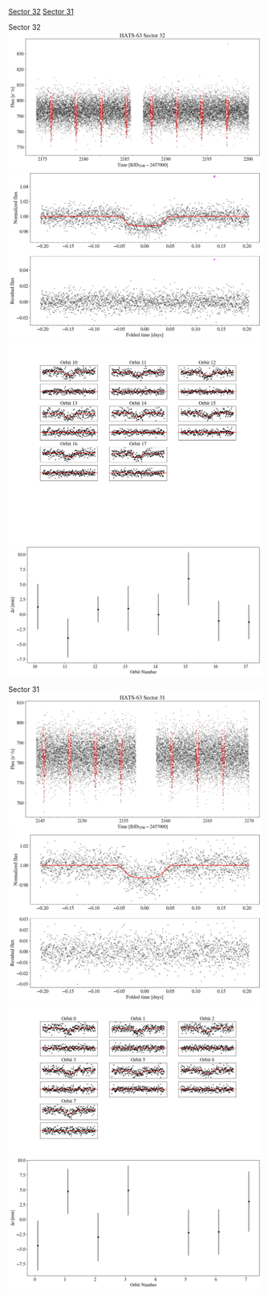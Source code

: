 [Sector 32](#sector32)
[Sector 31](#sector31)

<a name = "sector32"></a>
Sector 32
![alt text](/tt/HATS-63_Sector_32/HATS-63_Sector_32_a_TimeSeries.png)
![alt text](/tt/HATS-63_Sector_32/HATS-63_Sector_32_b_FoldedLightCurve.png)
![alt text](/tt/HATS-63_Sector_32/HATS-63_Sector_32_b_IndividualTransitsWithFit.png)
![alt text](/tt/HATS-63_Sector_32/HATS-63_Sector_32_c_TimingResiduals.png)

<a name = "sector31"></a>
Sector 31
![alt text](/tt/HATS-63_Sector_31/HATS-63_Sector_31_a_TimeSeries.png)
![alt text](/tt/HATS-63_Sector_31/HATS-63_Sector_31_b_FoldedLightCurve.png)
![alt text](/tt/HATS-63_Sector_31/HATS-63_Sector_31_b_IndividualTransitsWithFit.png)
![alt text](/tt/HATS-63_Sector_31/HATS-63_Sector_31_c_TimingResiduals.png)

